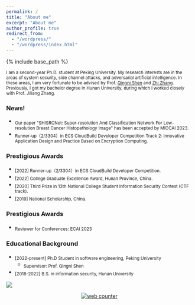 ```yaml
---
permalink: /
title: "About me"
excerpt: "About me"
author_profile: true
redirect_from: 
  - "/wordpress/"
  - "/wordpress/index.html"
---
```


{% include base_path %}

 
<sub> I am a second-year Ph.D. student at Peking University. My research interests are in the areas of system security, side channel attacks, and adversarial artificial intelligence. In these areas, I am very fortunate to be advised by Prof. [Qingni Shen](https://ss.pku.edu.cn/teacherteam/teacherlist/1634-%E6%B2%88%E6%99%B4%E9%9C%93.html) and [Zhi Zhang](https://zhangzhics.github.io/). Previously, I got my bachelor degree in Hunan University, during which I worked closely with Prof. Jiliang Zhang.



### News!
- <sub>Our paper "SHISRCNet: Super-resolution And Classification Network For Low-resolution Breast Cancer Histopathology Image" has been accepted by MICCAI 2023.
- <sub>Runner-up（2/3304）in ECS CloudBuild Developer Competition Track 2: Innovative Application Design and Practice Based on Encryption Computing. 


### Prestigious Awards
* <sub> [2022] Runner-up（2/3304）in ECS CloudBuild Developer Competition. 
* <sub> [2022]  College Graduate Excellence Award, Hunan Province, China.
* <sub> [2020]  Third Prize in 13th National College Student Information Security Contest (CTF track).
* <sub> [2019]  National Scholarship, China.
  
### Prestigious Awards
* <sub> Reviewer for Conferences: ECAI 2023

### Educational Background
* <sub> [2022-present] Ph.D Student in software engineering, Peking University </sub>
  * <sub> Supervisor: Prof. Qingni Shen </sub>
* <sub> [2018-2022] B.S. in information security, Hunan University </sub>



 <a href="https://clustrmaps.com/site/1bmtt"  title="Visit tracker"><img src="//www.clustrmaps.com/map_v2.png?d=roOPIYhOSI6clMuqwkzlXBT7BKee-NL2r4v8oS1ini8&cl=ffffff" /></a>
<br>

<!-- hitwebcounter Code START -->
<a href="https://www.hitwebcounter.com" target="_blank">
 <p style="text-align: center;">
<img src="https://hitwebcounter.com/counter/counter.php?page=7945629&style=0025&nbdigits=5&type=page&initCount=0" title="Free Counter" Alt="web counter"   border="0" />           

